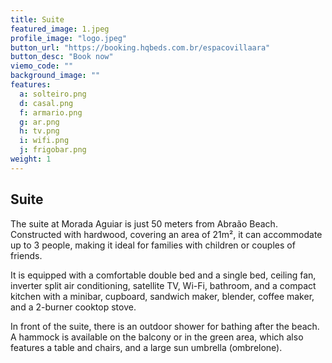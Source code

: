 ```yaml
---
title: Suite
featured_image: 1.jpeg
profile_image: "logo.jpeg"
button_url: "https://booking.hqbeds.com.br/espacovillaara"
button_desc: "Book now"
viemo_code: ""
background_image: ""
features:
  a: solteiro.png 
  d: casal.png
  f: armario.png
  g: ar.png
  h: tv.png
  i: wifi.png
  j: frigobar.png
weight: 1
---
```


## Suite

The suite at Morada Aguiar is just 50 meters from Abraão Beach. Constructed with hardwood, covering an area of 21m², it can accommodate up to 3 people, making it ideal for families with children or couples of friends.

It is equipped with a comfortable double bed and a single bed, ceiling fan, inverter split air conditioning, satellite TV, Wi-Fi, bathroom, and a compact kitchen with a minibar, cupboard, sandwich maker, blender, coffee maker, and a 2-burner cooktop stove.

In front of the suite, there is an outdoor shower for bathing after the beach. A hammock is available on the balcony or in the green area, which also features a table and chairs, and a large sun umbrella (ombrelone).

